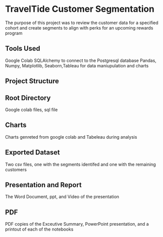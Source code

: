 
# TravelTide Customer Segmentation

The purpose of this project was to review the customer data for a specified cohort and create segments to align with perks for an upcoming rewards program




## Tools Used
Google Colab
SQLAlchemy to connect to the Postgresql database
Pandas, Numpy, Matplotlib, Seaborn,Tableau for data maniupulation and charts
## Project Structure
## Root Directory
Google colab files, sql file 
## Charts
Charts genreted from google colab and Tabeleau during analysis
## Exported Dataset
Two csv files, one with the segments identifed and one with the remaining customers
## Presentation and Report
The Word Document,  ppt, and Video of the presentation
## PDF
PDF copies of the Exceutive Summary, PowerPoint presentation, and a printout of each of the notebooks
